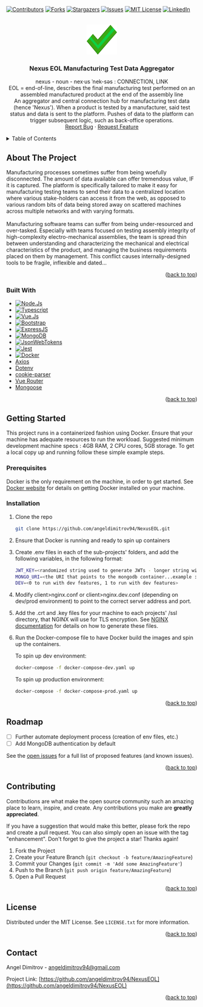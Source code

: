 <!-- Improved compatibility of back to top link: See: https://github.com/othneildrew/Best-README-Template/pull/73 -->
<a name="readme-top"></a>
<!--
*** Thanks for checking out the Best-README-Template. If you have a suggestion
*** that would make this better, please fork the repo and create a pull request
*** or simply open an issue with the tag "enhancement".
*** Don't forget to give the project a star!
*** Thanks again! Now go create something AMAZING! :D
-->



<!-- PROJECT SHIELDS -->
<!--
*** I'm using markdown "reference style" links for readability.
*** Reference links are enclosed in brackets [ ] instead of parentheses ( ).
*** See the bottom of this document for the declaration of the reference variables
*** for contributors-url, forks-url, etc. This is an optional, concise syntax you may use.
*** https://www.markdownguide.org/basic-syntax/#reference-style-links
-->
[![Contributors][contributors-shield]][contributors-url]
[![Forks][forks-shield]][forks-url]
[![Stargazers][stars-shield]][stars-url]
[![Issues][issues-shield]][issues-url]
[![MIT License][license-shield]][license-url]
[![LinkedIn][linkedin-shield]][linkedin-url]



<!-- PROJECT LOGO -->
<br />
<div align="center">
  <a href="https://github.com/angeldimitrov94/NexusEOL">
    <img src="images/nexuseol.png" alt="Logo" width="80" height="80">
  </a>

<h3 align="center">Nexus EOL Manufacturing Test Data Aggregator</h3>

  <p align="center">
    nexus - noun - nex·​us ˈnek-səs : CONNECTION, LINK<br/>
    EOL = end-of-line, describes the final manufacturing test performed on an assembled manufactured product at the end of the assembly line<br/>
    An aggregator and central connection hub for manufacturing test data (hence 'Nexus'). When a product is tested by a manufacturer, said test status and data is sent to the platform. Pushes of data to the platform can trigger subsequent logic, such as back-office operations.<br />
    <a href="https://github.com/angeldimitrov94/NexusEOL/issues">Report Bug</a>
    ·
    <a href="https://github.com/angeldimitrov94/NexusEOL/issues">Request Feature</a>
  </p>
</div>



<!-- TABLE OF CONTENTS -->
<details>
  <summary>Table of Contents</summary>
  <ol>
    <li>
      <a href="#about-the-project">About The Project</a>
      <ul>
        <li><a href="#built-with">Built With</a></li>
      </ul>
    </li>
    <li>
      <a href="#getting-started">Getting Started</a>
      <ul>
        <li><a href="#prerequisites">Prerequisites</a></li>
        <li><a href="#installation">Installation</a></li>
      </ul>
    </li>
    <li><a href="#usage">Usage</a></li>
    <li><a href="#roadmap">Roadmap</a></li>
    <li><a href="#contributing">Contributing</a></li>
    <li><a href="#license">License</a></li>
    <li><a href="#contact">Contact</a></li>
  </ol>
</details>



<!-- ABOUT THE PROJECT -->
## About The Project

Manufacturing processes sometimes suffer from being woefully disconnected. The amount of data available can offer tremendous value, IF it is captured. The platform is specifically tailored to make it easy for manufacturing testing teams to send their data to a centralized location where various stake-holders can access it from the web, as opposed to various random bits of data being stored away on scattered machines across multiple networks and with varying formats.</br>
</br>
Manufacturing software teams can suffer from being under-resourced and over-tasked. Especially with teams focused on testing assembly integrity of high-complexity electro-mechanical assemblies, the team is spread thin between understanding and characterizing the mechanical and electrical characteristics of the product, and managing the business requirements placed on them by management. This conflict causes internally-designed tools to be fragile, inflexible and dated...</br>

<p align="right">(<a href="#readme-top">back to top</a>)</p>

### Built With

* [![Node.Js][Node.Js]][Node.Js-url]
* [![Typescript][Typescript]][Typescript-url]
* [![Vue.Js][Vue.Js]][Vue-url]
* [![Bootstrap][Bootstrap]][Bootstrap-url]
* [![ExpressJS][ExpressJS]][ExpressJS-url]
* [![MongoDB][MongoDB]][MongoDB-url]
* [![JsonWebTokens][JsonWebTokens]][JsonWebTokens-url]
* [![Jest][Jest]][Jest-url]
* [![Docker][Docker]][Docker-url]
* [Axios](Axios-url)
* [Dotenv](dotenv-url)
* [cookie-parser](cookie-parser-url)
* [Vue Router](vue-router-url)
* [Mongoose](mongoose-url)

<p align="right">(<a href="#readme-top">back to top</a>)</p>



<!-- GETTING STARTED -->
## Getting Started

This project runs in a containerized fashion using Docker. Ensure that your machine has adequate resources to run the workload. Suggested minimum development machine specs : 4GB RAM, 2 CPU cores, 5GB storage. To get a local copy up and running follow these simple example steps.

### Prerequisites

Docker is the only requirement on the machine, in order to get started. See [Docker website](https://docs.docker.com/get-docker/) for details on getting Docker installed on your machine.

### Installation

1. Clone the repo
   ```sh
   git clone https://github.com/angeldimitrov94/NexusEOL.git
   ```
2. Ensure that Docker is running and ready to spin up containers
3. Create .env files in each of the sub-projects' folders, and add the following variables, in the following format:
   ```sh
   JWT_KEY=<randomized string used to generate JWTs - longer string will be tougher to crack, in theory>
   MONGO_URI=<the URI that points to the mongodb container...example : mongodb://mongodb:27017/accounts>
   DEV=<0 to run with dev features, 1 to run with dev features>
   ```
4. Modify client>nginx.conf or client>nginx.dev.conf (depending on dev/prod environment) to point to the correct server address and port.

5. Add the .crt and .key files for your machine to each projects' /ssl directory, that NGINX will use for TLS encryption. See [NGINX documentation](https://docs.nginx.com/nginx/admin-guide/security-controls/terminating-ssl-tcp/) for details on how to generate these files.

6. Run the Docker-compose file to have Docker build the images and spin up the containers.

   To spin up dev environment:
   ```sh
   docker-compose -f docker-compose-dev.yaml up
   ```
   To spin up production environment:
   ```sh
   docker-compose -f docker-compose-prod.yaml up
   ```

<p align="right">(<a href="#readme-top">back to top</a>)</p>

<!-- ROADMAP -->
## Roadmap

- [ ] Further automate deployment process (creation of env files, etc.)
- [ ] Add MongoDB authentication by default

See the [open issues](https://github.com/angeldimitrov94/NexusEOL/issues) for a full list of proposed features (and known issues).

<p align="right">(<a href="#readme-top">back to top</a>)</p>

<!-- CONTRIBUTING -->
## Contributing

Contributions are what make the open source community such an amazing place to learn, inspire, and create. Any contributions you make are **greatly appreciated**.

If you have a suggestion that would make this better, please fork the repo and create a pull request. You can also simply open an issue with the tag "enhancement".
Don't forget to give the project a star! Thanks again!

1. Fork the Project
2. Create your Feature Branch (`git checkout -b feature/AmazingFeature`)
3. Commit your Changes (`git commit -m 'Add some AmazingFeature'`)
4. Push to the Branch (`git push origin feature/AmazingFeature`)
5. Open a Pull Request

<p align="right">(<a href="#readme-top">back to top</a>)</p>



<!-- LICENSE -->
## License

Distributed under the MIT License. See `LICENSE.txt` for more information.

<p align="right">(<a href="#readme-top">back to top</a>)</p>



<!-- CONTACT -->
## Contact

Angel Dimitrov - angeldimitrov94@gmail.com

Project Link: [https://github.com/angeldimitrov94/NexusEOL](https://github.com/angeldimitrov94/NexusEOL)

<p align="right">(<a href="#readme-top">back to top</a>)</p>



<!-- MARKDOWN LINKS & IMAGES -->
<!-- https://www.markdownguide.org/basic-syntax/#reference-style-links -->
[contributors-shield]: https://img.shields.io/github/contributors/angeldimitrov94/NexusEOL.svg?style=for-the-badge
[contributors-url]: https://github.com/angeldimitrov94/NexusEOL/graphs/contributors
[forks-shield]: https://img.shields.io/github/forks/angeldimitrov94/NexusEOL.svg?style=for-the-badge
[forks-url]: https://github.com/angeldimitrov94/NexusEOL/network/members
[stars-shield]: https://img.shields.io/github/stars/angeldimitrov94/NexusEOL.svg?style=for-the-badge
[stars-url]: https://github.com/angeldimitrov94/NexusEOL/stargazers
[issues-shield]: https://img.shields.io/github/issues/angeldimitrov94/NexusEOL.svg?style=for-the-badge
[issues-url]: https://github.com/angeldimitrov94/NexusEOL/issues
[license-shield]: https://img.shields.io/github/license/angeldimitrov94/NexusEOL.svg?style=for-the-badge
[license-url]: https://github.com/angeldimitrov94/NexusEOL/blob/master/LICENSE.txt
[linkedin-shield]: https://img.shields.io/badge/-LinkedIn-black.svg?style=for-the-badge&logo=linkedin&colorB=555
[linkedin-url]: https://linkedin.com/in/linkedin.com/in/angel-dimitrov
[product-screenshot]: images/screenshot.png
[Vue.js]: https://img.shields.io/badge/Vue.js-35495E?style=for-the-badge&logo=vuedotjs&logoColor=4FC08D
[Vue-url]: https://vuejs.org/
[Node.Js]: https://img.shields.io/badge/Node.js-43853D?style=for-the-badge&logo=node.js&logoColor=white
[Node.Js-url]: https://nodejs.dev/en/
[Bootstrap-url]: https://getbootstrap.com
[JQuery.com]: https://img.shields.io/badge/jQuery-0769AD?style=for-the-badge&logo=jquery&logoColor=white
[JQuery-url]: https://jquery.com 
[Typescript]: https://img.shields.io/badge/TypeScript-007ACC?style=for-the-badge&logo=typescript&logoColor=white
[Typescript-url]: https://www.typescriptlang.org/
[Bootstrap]: https://img.shields.io/badge/Bootstrap-563D7C?style=for-the-badge&logo=bootstrap&logoColor=white
[Bootstrap-url]: https://getbootstrap.com/
[ExpressJS]: 	https://img.shields.io/badge/Express.js-404D59?style=for-the-badge
[ExpressJS-url]: https://expressjs.com/
[MongoDB]: 	https://img.shields.io/badge/MongoDB-4EA94B?style=for-the-badge&logo=mongodb&logoColor=white
[MongoDB-url]: https://www.mongodb.com/
[JsonWebTokens]: 	https://img.shields.io/badge/json%20web%20tokens-323330?style=for-the-badge&logo=json-web-tokens&logoColor=pink
[JsonWebTokens-url]: https://jwt.io/
[Jest]: 	https://img.shields.io/badge/Jest-323330?style=for-the-badge&logo=Jest&logoColor=white
[Jest-url]: https://jestjs.io/
[Docker]: 	https://img.shields.io/badge/docker-%230db7ed.svg?style=for-the-badge&logo=docker&logoColor=white
[Docker-url]: https://www.docker.com/
[cookie-parser-url]: https://www.npmjs.com/package/cookie-parser
[vue-router-url]: https://router.vuejs.org/
[mongoose-url]: https://mongoosejs.com/